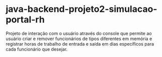 # java-backend-projeto2-simulacao-portal-rh

Projeto de interação com o usuário através do console que permite ao usuário criar e remover funcionários de tipos diferentes em memória e registrar horas de trabalho de entrada e saída em dias específicos para cada funcionário que desejar.